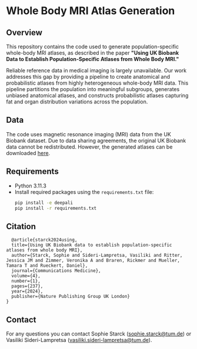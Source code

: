 # Whole Body MRI Atlas Generation

## Overview

This repository contains the code used to generate population-specific whole-body MRI atlases, as described in the paper **"Using UK Biobank Data to Establish Population-Specific Atlases from Whole Body MRI."**

Reliable reference data in medical imaging is largely unavailable. Our work addresses this gap by providing a pipeline to create anatomical and probabilistic atlases from highly heterogeneous whole-body MRI data. This pipeline partitions the population into meaningful subgroups, generates unbiased anatomical atlases, and constructs probabilistic atlases capturing fat and organ distribution variations across the population.

## Data

The code uses magnetic resonance imaging (MRI) data from the UK Biobank dataset. Due to data sharing agreements, the original UK Biobank data cannot be redistributed. However, the generated atlases can be downloaded [here](https://doi.org/10.5281/zenodo.13136891).

## Requirements

- Python 3.11.3
- Install required packages using the `requirements.txt` file:
  ```bash
  pip install -e deepali
  pip install -r requirements.txt
  ```

## Citation
```
  @article{starck2024using,
  title={Using UK Biobank data to establish population-specific atlases from whole body MRI},
  author={Starck, Sophie and Sideri-Lampretsa, Vasiliki and Ritter, Jessica JM and Zimmer, Veronika A and Braren, Rickmer and Mueller, Tamara T and Rueckert, Daniel},
  journal={Communications Medicine},
  volume={4},
  number={1},
  pages={237},
  year={2024},
  publisher={Nature Publishing Group UK London}
}
```

## Contact

For any questions you can contact Sophie Starck (sophie.starck@tum.de) or Vasiliki Sideri-Lampretsa (vasiliki.sideri-lampretsa@tum.de).
